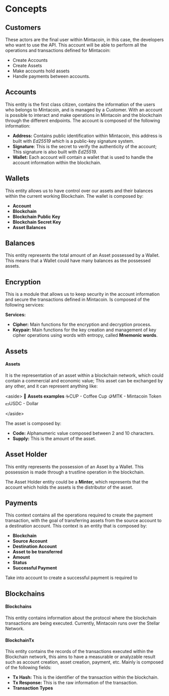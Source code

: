 # Concepts

## Customers

These actors are the final user within Mintacoin, in this case, the developers who want to use the API. This account will be able to perform all the operations and transactions defined for Mintacoin:

* Create Accounts
* Create Assets
* Make accounts hold assets
* Handle payments between accounts.

## **Accounts**

This entity is the first class citizen, contains the information of the users who belongs to Mintacoin, and is managed by a Customer. With an account is possible to interact and make operations in Mintacoin and the blockchain through the different endpoints. The account is composed of the following information:

* **Address:** Contains public identification within Mintacoin, this address is built with _Ed25519 which_ is a public-key signature system.
* **Signature**: This is the secret to verify the authenticity of the account; This signature is also built with _Ed25519._
* **Wallet:** Each account will contain a wallet that is used to handle the account information within the blockchain.

## **Wallets**

This entity allows us to have control over our assets and their balances within the current working Blockchain. The wallet is composed by:

* **Account**
* **Blockchain**
* **Blockchain Public Key**
* **Blockchain Secret Key**
* **Asset Balances**

## Balances

This entity represents the total amount of an Asset possessed by a Wallet. This means that a Wallet could have many balances as the possessed assets.

## **Encryption**

This is a module that allows us to keep security in the account information and secure the transactions defined in Mintacoin. Is composed of the following services:

**Services:**

* **Cipher:** Main functions for the encryption and decryption process.
* **Keypair:** Main functions for the key creation and management of key cipher operations using words with entropy, called **Mnemonic words**.

## **Assets**

#### Assets

It is the representation of an asset within a blockchain network, which could contain a commercial and economic value; This asset can be exchanged by any other, and it can represent anything like:

\<aside> 📌 **Assets examples** ☕CUP - Coffee Cup 🪙MTK - Mintacoin Token 💵USDC - Dollar

\</aside>

The asset is composed by:

* **Code:** Alphanumeric value composed between 2 and 10 characters.
* **Supply:** This is the amount of the asset.

## Asset Holder

This entity represents the possession of an Asset by a Wallet. This possession is made through a trustline operation in the blockchain.

The Asset Holder entity could be a **Minter,** which represents that the account which holds the assets is the distributor of the asset.

## **Payments**

This context contains all the operations required to create the payment transaction, with the goal of transferring assets from the source account to a destination account. This context is an entity that is composed by:

* **Blockchain**
* **Source Account**
* **Destination Account**
* **Asset to be transferred**
* **Amount**
* **Status**
* **Successful Payment**

Take into account to create a successful payment is required to

## **Blockchains**

#### Blockchains

This entity contains information about the protocol where the blockchain transactions are being executed. Currently, Mintacoin runs over the Stellar Network.

#### BlockchainTx

This entity contains the records of the transactions executed within the Blockchain network, this aims to have a measurable or analyzable result such as account creation, asset creation, payment, etc. Mainly is composed of the following fields:

* **Tx Hash:** This is the identifier of the transaction within the blockchain.
* **Tx Response:** This is the raw information of the transaction.
* **Transaction** **Types**
